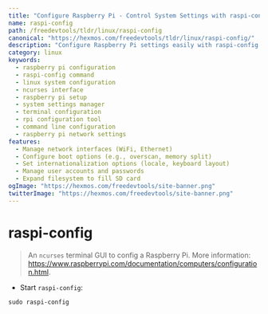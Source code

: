 ```yaml
---
title: "Configure Raspberry Pi - Control System Settings with raspi-config | Online Free DevTools by Hexmos"
name: raspi-config
path: /freedevtools/tldr/linux/raspi-config
canonical: "https://hexmos.com/freedevtools/tldr/linux/raspi-config/"
description: "Configure Raspberry Pi settings easily with raspi-config.  Manage network interfaces, boot options, and more using this ncurses interface. Free online tool, no registration required."
category: linux
keywords:
  - raspberry pi configuration
  - raspi-config command
  - linux system configuration
  - ncurses interface
  - raspberry pi setup
  - system settings manager
  - terminal configuration
  - rpi configuration tool
  - command line configuration
  - raspberry pi network settings
features:
  - Manage network interfaces (WiFi, Ethernet)
  - Configure boot options (e.g., overscan, memory split)
  - Set internationalization options (locale, keyboard layout)
  - Manage user accounts and passwords
  - Expand filesystem to fill SD card
ogImage: "https://hexmos.com/freedevtools/site-banner.png"
twitterImage: "https://hexmos.com/freedevtools/site-banner.png"
---
```


# raspi-config

> An `ncurses` terminal GUI to config a Raspberry Pi.
> More information: <https://www.raspberrypi.com/documentation/computers/configuration.html>.

- Start `raspi-config`:

`sudo raspi-config`
